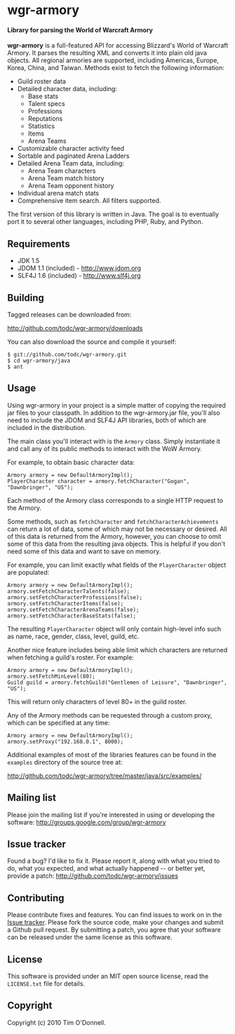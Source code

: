 wgr-armory
==========

#### Library for parsing the World of Warcraft Armory ####

**wgr-armory** is a full-featured API for accessing Blizzard's World of Warcraft Armory. It parses the resulting XML and converts it into plain old java objects. All regional armories are supported, including Americas, Europe, Korea, China, and Taiwan. Methods exist to fetch the following information:

* Guild roster data
* Detailed character data, including:
    * Base stats
    * Talent specs
    * Professions
    * Reputations
    * Statistics
    * Items
    * Arena Teams
* Customizable character activity feed
* Sortable and paginated Arena Ladders
* Detailed Arena Team data, including:
    * Arena Team characters
    * Arena Team match history
    * Arena Team opponent history
* Individual arena match stats
* Comprehensive item search. All filters supported.

The first version of this library is written in Java. The goal is to eventually port it to several other languages, including PHP, Ruby, and Python. 


Requirements
------------

* JDK 1.5
* JDOM 1.1 (included) - http://www.jdom.org
* SLF4J 1.6 (included) - http://www.slf4j.org


Building
--------

Tagged releases can be downloaded from:

<http://github.com/todc/wgr-armory/downloads>

You can also download the source and compile it yourself:

    $ git://github.com/todc/wgr-armory.git
    $ cd wgr-armory/java
    $ ant


Usage
-----

Using wgr-armory in your project is a simple matter of copying the required jar files to your classpath. In addition to the wgr-armory.jar file, you'll also need to include the JDOM and SLF4J API libraries, both of which are included in the distribution.

The main class you'll interact with is the `Armory` class. Simply instantiate it and call any of its public methods to interact with the WoW Armory.

For example, to obtain basic character data:

    Armory armory = new DefaultArmoryImpl();
    PlayerCharacter character = armory.fetchCharacter("Gogan", "Dawnbringer", "US");

Each method of the Armory class corresponds to a single HTTP request to the Armory.

Some methods, such as `fetchCharacter` and `fetchCharacterAchievements` can return a lot of data, some of which may not be necessary or desired. All of this data is returned from the Armory, however, you can choose to omit some of this data from the resulting java objects. This is helpful if you don't need some of this data and want to save on memory.

For example, you can limit exactly what fields of the `PlayerCharacter` object are populated:

    Armory armory = new DefaultArmoryImpl();
    armory.setFetchCharacterTalents(false);
    armory.setFetchCharacterProfessions(false);
    armory.setFetchCharacterItems(false);
    armory.setFetchCharacterArenaTeams(false);
    armory.setFetchCharacterBaseStats(false);

The resulting `PlayerCharacter` object will only contain high-level info such as name, race, gender, class, level, guild, etc.

Another nice feature includes being able limit which characters are returned when fetching a guild's roster. For example:

    Armory armory = new DefaultArmoryImpl();
    armory.setFetchMinLevel(80);
    Guild guild = armory.fetchGuild("Gentlemen of Leisure", "Dawnbringer", "US");

This will return only characters of level 80+ in the guild roster.

Any of the Armory methods can be requested through a custom proxy, which can be specified at any time:

    Armory armory = new DefaultArmoryImpl();
    armory.setProxy("192.168.0.1", 8000);

Additional examples of most of the libraries features can be found in the `examples` directory of the source tree at:

<http://github.com/todc/wgr-armory/tree/master/java/src/examples/>


Mailing list
------------

Please join the mailing list if you're interested in using or developing the software: <http://groups.google.com/group/wgr-armory>


Issue tracker
-------------

Found a bug? I'd like to fix it. Please report it, along with what you tried to do, what you expected, and what actually happened -- or better yet, provide a patch: <http://github.com/todc/wgr-armory/issues>


Contributing
------------

Please contribute fixes and features. You can find issues to work on in the [Issue tracker](http://github.com/todc/wgr-armory/issues). Please fork the source code, make your changes and submit a Github pull request. By submitting a patch, you agree that your software can be released under the same license as this software.


License
-------

This software is provided under an MIT open source license, read the `LICENSE.txt` file for details.


Copyright
---------

Copyright (c) 2010 Tim O'Donnell.